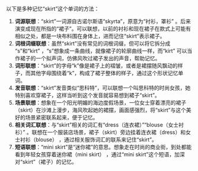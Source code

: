 以下是多种记忆“skirt”这个单词的方法：
1. **词源联想**：“skirt”一词源自古诺尔斯语“skyrta”，原意为“衬衫，罩衫” 。后来演变成现在所指的“裙子”。可以联想，以前的衬衫和现在裙子在款式上可能有相似之处，都是一块布料围在身体上，进而记住“skirt”表示裙子。
2. **词根词缀联想**：虽然“skirt”没有常见的词根词缀，但可以将它拆分成 “s”和“kirt” ，“s”想象成一条曲线，就像裙子的轮廓曲线一样，而“kirt” 可以当作裙子的一个拟声词，仿佛风吹过裙子发出的声音，帮助记忆。
3. **词形联想**：“skirt”的字母“k”像是裙子上的褶皱，或者是裙摆随风飘动的样子，而其他字母围绕着“k”，构成了裙子整体的样子，通过这个形状记忆单词。
4. **发音联想**：“skirt”发音类似“思科特”，可以联想一个叫思科特的时尚女孩，她特别喜欢穿裙子，这样当听到这个发音就容易想到裙子“skirt”。
5. **场景联想**：想象在一个阳光明媚的海边度假场景，一位女士穿着漂亮的裙子（skirt）在沙滩上漫步，海风吹起她的裙摆，画面感强烈，将“skirt”与这个美好的场景紧密联系起来，便于记忆。
6. **相关词汇联想**：与“skirt”相关的词汇有“dress（连衣裙）”“blouse（女士衬衫）” 。联想在一个服装店场景，裙子（skirt）旁边挂着连衣裙（dress）和女士衬衫（blouse） ，通过相关服饰词汇的联系来记住“skirt”。
7. **短语联想**：“mini skirt”是“迷你裙”的意思。想象走在时尚的商业街，到处都能看到年轻女孩穿着迷你裙（mini skirt） ，通过“mini skirt”这个短语，加深对“skirt”（裙子）的记忆。 